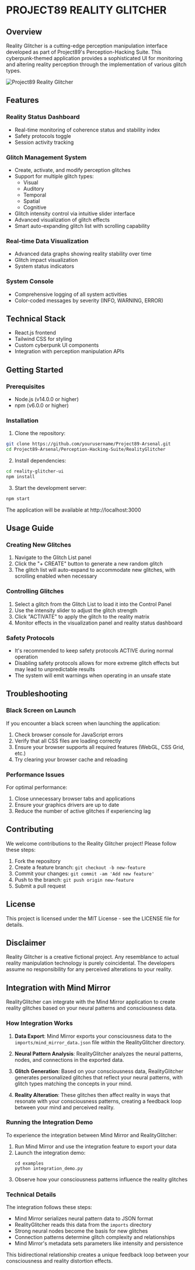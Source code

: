 # PROJECT89 REALITY GLITCHER

## Overview
Reality Glitcher is a cutting-edge perception manipulation interface developed as part of Project89's Perception-Hacking Suite. This cyberpunk-themed application provides a sophisticated UI for monitoring and altering reality perception through the implementation of various glitch types.

![Project89 Reality Glitcher](https://github.com/yourusername/Project89-Arsenal/raw/main/screenshots/reality-glitcher-preview.png)

## Features

### Reality Status Dashboard
- Real-time monitoring of coherence status and stability index
- Safety protocols toggle
- Session activity tracking

### Glitch Management System
- Create, activate, and modify perception glitches
- Support for multiple glitch types:
  - Visual
  - Auditory
  - Temporal
  - Spatial
  - Cognitive
- Glitch intensity control via intuitive slider interface
- Advanced visualization of glitch effects
- Smart auto-expanding glitch list with scrolling capability

### Real-time Data Visualization
- Advanced data graphs showing reality stability over time
- Glitch impact visualization
- System status indicators

### System Console
- Comprehensive logging of all system activities
- Color-coded messages by severity (INFO, WARNING, ERROR)

## Technical Stack

- React.js frontend
- Tailwind CSS for styling
- Custom cyberpunk UI components
- Integration with perception manipulation APIs

## Getting Started

### Prerequisites
- Node.js (v14.0.0 or higher)
- npm (v6.0.0 or higher)

### Installation

1. Clone the repository:
```bash
git clone https://github.com/yourusername/Project89-Arsenal.git
cd Project89-Arsenal/Perception-Hacking-Suite/RealityGlitcher
```

2. Install dependencies:
```bash
cd reality-glitcher-ui
npm install
```

3. Start the development server:
```bash
npm start
```

The application will be available at http://localhost:3000

## Usage Guide

### Creating New Glitches
1. Navigate to the Glitch List panel
2. Click the "+ CREATE" button to generate a new random glitch
3. The glitch list will auto-expand to accommodate new glitches, with scrolling enabled when necessary

### Controlling Glitches
1. Select a glitch from the Glitch List to load it into the Control Panel
2. Use the intensity slider to adjust the glitch strength
3. Click "ACTIVATE" to apply the glitch to the reality matrix
4. Monitor effects in the visualization panel and reality status dashboard

### Safety Protocols
- It's recommended to keep safety protocols ACTIVE during normal operation
- Disabling safety protocols allows for more extreme glitch effects but may lead to unpredictable results
- The system will emit warnings when operating in an unsafe state

## Troubleshooting

### Black Screen on Launch
If you encounter a black screen when launching the application:
1. Check browser console for JavaScript errors
2. Verify that all CSS files are loading correctly
3. Ensure your browser supports all required features (WebGL, CSS Grid, etc.)
4. Try clearing your browser cache and reloading

### Performance Issues
For optimal performance:
1. Close unnecessary browser tabs and applications
2. Ensure your graphics drivers are up to date
3. Reduce the number of active glitches if experiencing lag

## Contributing

We welcome contributions to the Reality Glitcher project! Please follow these steps:

1. Fork the repository
2. Create a feature branch: `git checkout -b new-feature`
3. Commit your changes: `git commit -am 'Add new feature'`
4. Push to the branch: `git push origin new-feature`
5. Submit a pull request

## License

This project is licensed under the MIT License - see the LICENSE file for details.

## Disclaimer

Reality Glitcher is a creative fictional project. Any resemblance to actual reality manipulation technology is purely coincidental. The developers assume no responsibility for any perceived alterations to your reality.

## Integration with Mind Mirror

RealityGlitcher can integrate with the Mind Mirror application to create reality glitches based on your neural patterns and consciousness data.

### How Integration Works

1. **Data Export**: Mind Mirror exports your consciousness data to the `imports/mind_mirror_data.json` file within the RealityGlitcher directory.

2. **Neural Pattern Analysis**: RealityGlitcher analyzes the neural patterns, nodes, and connections in the exported data.

3. **Glitch Generation**: Based on your consciousness data, RealityGlitcher generates personalized glitches that reflect your neural patterns, with glitch types matching the concepts in your mind.

4. **Reality Alteration**: These glitches then affect reality in ways that resonate with your consciousness patterns, creating a feedback loop between your mind and perceived reality.

### Running the Integration Demo

To experience the integration between Mind Mirror and RealityGlitcher:

1. Run Mind Mirror and use the integration feature to export your data
2. Launch the integration demo:
   ```
   cd examples
   python integration_demo.py
   ```
3. Observe how your consciousness patterns influence the reality glitches

### Technical Details

The integration follows these steps:

- Mind Mirror serializes neural pattern data to JSON format
- RealityGlitcher reads this data from the `imports` directory
- Strong neural nodes become the basis for new glitches
- Connection patterns determine glitch complexity and relationships
- Mind Mirror's metadata sets parameters like intensity and persistence

This bidirectional relationship creates a unique feedback loop between your consciousness and reality distortion effects. 